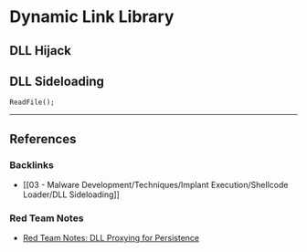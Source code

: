 # Dynamic Link Library

## DLL Hijack

## DLL Sideloading

```
ReadFile();
```

---
## References

### Backlinks

- [[03 - Malware Development/Techniques/Implant Execution/Shellcode Loader/DLL Sideloading]]

### Red Team Notes

- [Red Team Notes: DLL Proxying for Persistence](https://www.ired.team/offensive-security/persistence/dll-proxying-for-persistence)